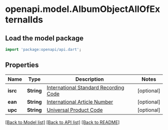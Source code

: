 # openapi.model.AlbumObjectAllOfExternalIds

## Load the model package
```dart
import 'package:openapi/api.dart';
```

## Properties
Name | Type | Description | Notes
------------ | ------------- | ------------- | -------------
**isrc** | **String** | [International Standard Recording Code](http://en.wikipedia.org/wiki/International_Standard_Recording_Code)  | [optional] 
**ean** | **String** | [International Article Number](http://en.wikipedia.org/wiki/International_Article_Number_%28EAN%29)  | [optional] 
**upc** | **String** | [Universal Product Code](http://en.wikipedia.org/wiki/Universal_Product_Code)  | [optional] 

[[Back to Model list]](../README.md#documentation-for-models) [[Back to API list]](../README.md#documentation-for-api-endpoints) [[Back to README]](../README.md)


